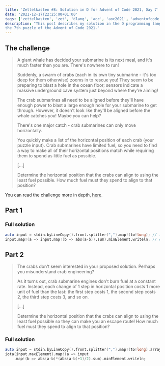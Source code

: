 ```yaml
---
title: 'Zettelkasten #8: Solution in D for Advent of Code 2021, Day 7'
date: '2021-12-17T22:25:00+01:00'
tags: ['zettelkasten', 'zet', 'dlang', 'aoc', 'aoc2021', 'adventofcode']
description: "This post describes my solution in the D programming language for
the 7th puzzle of the Advent of Code 2021."
---
```


## The challenge

> A giant whale has decided your submarine is its next meal, and it's much
> faster than you are. There's nowhere to run!
>
> Suddenly, a swarm of crabs (each in its own tiny submarine - it's too deep
> for them otherwise) zooms in to rescue you! They seem to be preparing to
> blast a hole in the ocean floor; sensors indicate a massive underground cave
> system just beyond where they're aiming!
>
> The crab submarines all need to be aligned before they'll have enough power
> to blast a large enough hole for your submarine to get through. However, it
> doesn't look like they'll be aligned before the whale catches you! Maybe you
> can help?
>
> There's one major catch - crab submarines can only move horizontally.
>
> You quickly make a list of the horizontal position of each crab (your puzzle
> input). Crab submarines have limited fuel, so you need to find a way to make
> all of their horizontal positions match while requiring them to spend as
> little fuel as possible.
>
> [...]
>
> Determine the horizontal position that the crabs can align to using the least
> fuel possible. How much fuel must they spend to align to that position?

You can read the challenge more in depth,
[here](https://adventofcode.com/2021/day/7).

## Part 1

### Full solution

```d
auto input = stdin.byLineCopy().front.splitter(",").map!(to!long); // input
input.map!(a => input.map!(b => abs(a-b)).sum).minElement.writeln; // calculate costs
```

## Part 2

> The crabs don't seem interested in your proposed solution. Perhaps you
> misunderstand crab engineering?
>
> As it turns out, crab submarine engines don't burn fuel at a constant rate.
> Instead, each change of 1 step in horizontal position costs 1 more unit of
> fuel than the last: the first step costs 1, the second step costs 2, the
> third step costs 3, and so on.
>
> [...]
>
> Determine the horizontal position that the crabs can align to using the least
> fuel possible so they can make you an escape route! How much fuel must they
> spend to align to that position?

### Full solution

```d
auto input = stdin.byLineCopy().front.splitter(",").map!(to!long).array; // input
iota(input.maxElement).map!(a => input                                   // iter 0 to max element
    .map!(b => abs(a-b)*(abs(a-b)+1)/2).sum).minElement.writeln;         // calculate costs
```
